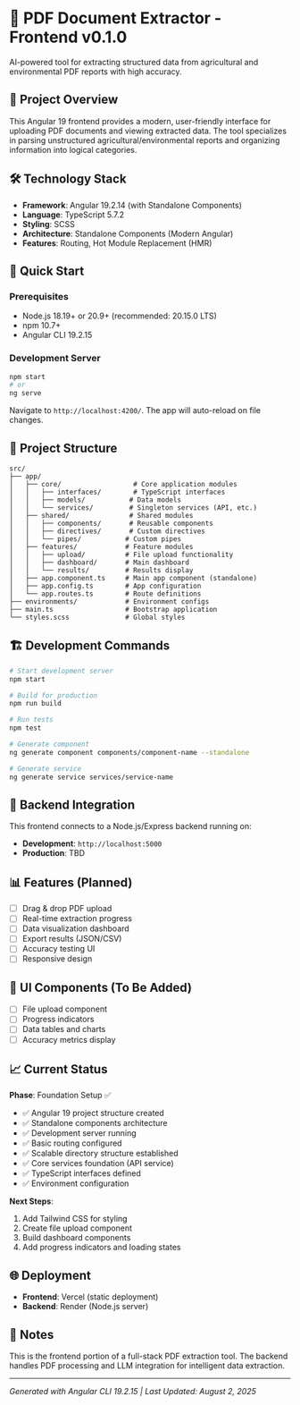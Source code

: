 # 📄 PDF Document Extractor - Frontend v0.1.0

AI-powered tool for extracting structured data from agricultural and environmental PDF reports with high accuracy.

## 🎯 Project Overview

This Angular 19 frontend provides a modern, user-friendly interface for uploading PDF documents and viewing extracted data. The tool specializes in parsing unstructured agricultural/environmental reports and organizing information into logical categories.

## 🛠️ Technology Stack

- **Framework**: Angular 19.2.14 (with Standalone Components)
- **Language**: TypeScript 5.7.2
- **Styling**: SCSS
- **Architecture**: Standalone Components (Modern Angular)
- **Features**: Routing, Hot Module Replacement (HMR)

## 🚀 Quick Start

### Prerequisites

- Node.js 18.19+ or 20.9+ (recommended: 20.15.0 LTS)
- npm 10.7+
- Angular CLI 19.2.15

### Development Server

```bash
npm start
# or
ng serve
```

Navigate to `http://localhost:4200/`. The app will auto-reload on file changes.

## 📁 Project Structure

```
src/
├── app/
│   ├── core/                  # Core application modules
│   │   ├── interfaces/        # TypeScript interfaces
│   │   ├── models/           # Data models
│   │   └── services/         # Singleton services (API, etc.)
│   ├── shared/               # Shared modules
│   │   ├── components/       # Reusable components
│   │   ├── directives/       # Custom directives
│   │   └── pipes/           # Custom pipes
│   ├── features/            # Feature modules
│   │   ├── upload/          # File upload functionality
│   │   ├── dashboard/       # Main dashboard
│   │   └── results/         # Results display
│   ├── app.component.ts     # Main app component (standalone)
│   ├── app.config.ts        # App configuration
│   └── app.routes.ts        # Route definitions
├── environments/            # Environment configs
├── main.ts                  # Bootstrap application
└── styles.scss              # Global styles
```

## 🏗️ Development Commands

```bash
# Start development server
npm start

# Build for production
npm run build

# Run tests
npm test

# Generate component
ng generate component components/component-name --standalone

# Generate service
ng generate service services/service-name
```

## 🔧 Backend Integration

This frontend connects to a Node.js/Express backend running on:

- **Development**: `http://localhost:5000`
- **Production**: TBD

## 📊 Features (Planned)

- [ ] Drag & drop PDF upload
- [ ] Real-time extraction progress
- [ ] Data visualization dashboard
- [ ] Export results (JSON/CSV)
- [ ] Accuracy testing UI
- [ ] Responsive design

## 🎨 UI Components (To Be Added)

- [ ] File upload component
- [ ] Progress indicators
- [ ] Data tables and charts
- [ ] Accuracy metrics display

## 📈 Current Status

**Phase**: Foundation Setup ✅

- ✅ Angular 19 project structure created
- ✅ Standalone components architecture
- ✅ Development server running
- ✅ Basic routing configured
- ✅ Scalable directory structure established
- ✅ Core services foundation (API service)
- ✅ TypeScript interfaces defined
- ✅ Environment configuration

**Next Steps**:

1. Add Tailwind CSS for styling
2. Create file upload component
3. Build dashboard components
4. Add progress indicators and loading states

## 🌐 Deployment

- **Frontend**: Vercel (static deployment)
- **Backend**: Render (Node.js server)

## 📝 Notes

This is the frontend portion of a full-stack PDF extraction tool. The backend handles PDF processing and LLM integration for intelligent data extraction.

---

_Generated with Angular CLI 19.2.15 | Last Updated: August 2, 2025_
